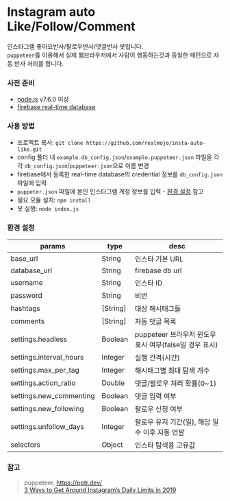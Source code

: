 # Instagram auto Like/Follow/Comment

인스타그램 좋아요반사/팔로우반사/댓글반사 봇입니다.  
`puppeteer`를 이용해서 실제 웹브라우저에서 사람이 행동하는것과 동일한 패턴으로 자동 반사 처리를 합니다.

### 사전 준비

- [node.js](https://nodejs.org/en/) v7.6.0 이상
- [firebase real-time database](https://firebase.google.com/)

### 사용 방법

- 프로젝트 복사: `git clone https://github.com/realmojo/insta-auto-like.git`
- config 폴더 내 `example.db_config.json`/`example.puppeteer.json` 파일을 각각 `db_config.json`/`puppeteer.json`으로 이름 변경
- firebase에서 등록한 real-time database의 credential 정보를 `db_config.json` 파일에 입력
- `puppeter.json` 파일에 본인 인스타그램 계정 정보를 입력 - [환경 설정](#환경-설정) 참고
- 필요 모듈 설치: `npm install`
- 봇 실행: `node index.js`

### 환경 설정

| params                  | type     | desc                                                   |
| ----------------------- | -------- | ------------------------------------------------------ |
| base_url                | String   | 인스타 기본 URL                                        |
| database_url            | String   | firebase db url                                        |
| username                | String   | 인스타 ID                                              |
| password                | String   | 비번                                                   |
| hashtags                | [String] | 대상 해시태그들                                        |
| comments                | [String] | 자동 댓글 목록                                         |
| settings.headless       | Boolean  | puppeteer 브라우저 윈도우 표시 여부(false일 경우 표시) |
| settings.interval_hours | Integer  | 실행 간격(시간)                                        |
| settings.max_per_tag    | Integer  | 해시태그별 최대 탐색 개수                              |
| settings.action_ratio   | Double   | 댓글/팔로우 처리 확률(0~1)                             |
| settings.new_commenting | Boolean  | 댓글 입력 여부                                         |
| settings.new_following  | Boolean  | 팔로우 신청 여부                                       |
| settings.unfollow_days  | Integer  | 팔로우 유지 기간(일), 해당 일수 이후 자동 언팔         |
| selectors               | Object   | 인스타 탐색용 고유값                                   |

### 참고

> puppeteer, https://pptr.dev/  
> [3 Ways to Get Around Instagram’s Daily Limits in 2019](https://socialpros.co/instagram-daily-limits)
